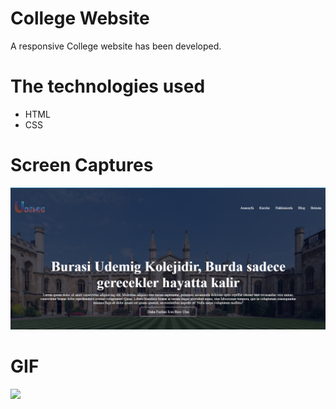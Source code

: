 # College Website


A responsive College website has been developed.

# The technologies used
- HTML
- CSS

# Screen Captures

![](image/Screenshot%202024-02-23%20212057.png)


# GIF

![](image/animation.gif)